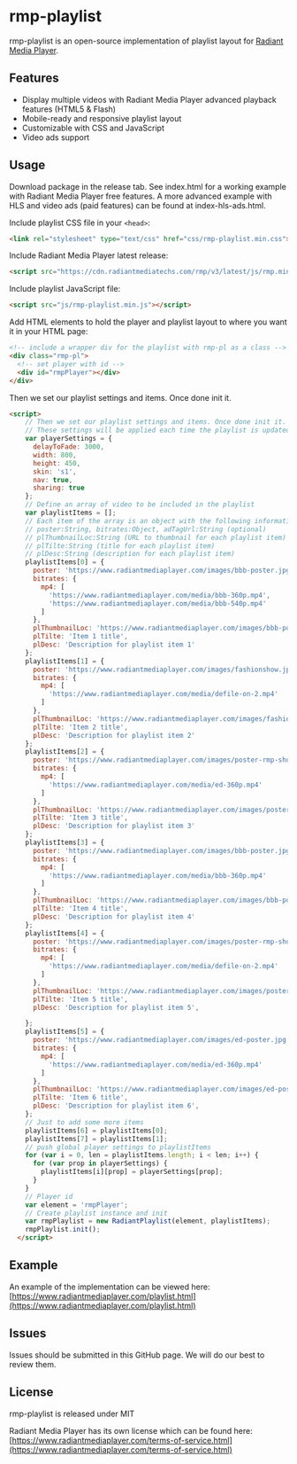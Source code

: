 # rmp-playlist

rmp-playlist is an open-source implementation of playlist layout for [Radiant Media Player](https://www.radiantmediaplayer.com). 

## Features
- Display multiple videos with Radiant Media Player advanced playback features (HTML5 & Flash)
- Mobile-ready and responsive playlist layout
- Customizable with CSS and JavaScript
- Video ads support

## Usage
Download package in the release tab. See index.html for a working example with Radiant Media Player free features. 
A more advanced example with HLS and video ads (paid features) can be found at index-hls-ads.html.

Include playlist CSS file in your `<head>`:
```html
<link rel="stylesheet" type="text/css" href="css/rmp-playlist.min.css">
```
Include Radiant Media Player latest release:
```html
<script src="https://cdn.radiantmediatechs.com/rmp/v3/latest/js/rmp.min.js"></script>
```
Include playlist JavaScript file:
```html
<script src="js/rmp-playlist.min.js"></script>
```
Add HTML elements to hold the player and playlist layout to where you want it in your HTML page:
```html
<!-- include a wrapper div for the playlist with rmp-pl as a class -->
<div class="rmp-pl">
  <!-- set player with id -->
  <div id="rmpPlayer"></div>
</div>
```
Then we set our playlist settings and items. Once done init it.
```html
<script>
    // Then we set our playlist settings and items. Once done init it.
    // These settings will be applied each time the playlist is updated with a new item.
    var playerSettings = {
      delayToFade: 3000,
      width: 800,
      height: 450,
      skin: 's1',
      nav: true,
      sharing: true
    };
    // Define an array of video to be included in the playlist
    var playlistItems = [];
    // Each item of the array is an object with the following information
    // poster:String, bitrates:Object, adTagUrl:String (optional)
    // plThumbnailLoc:String (URL to thumbnail for each playlist item)
    // plTilte:String (title for each playlist item)
    // plDesc:String (description for each playlist item)
    playlistItems[0] = {
      poster: 'https://www.radiantmediaplayer.com/images/bbb-poster.jpg',
      bitrates: {
        mp4: [
          'https://www.radiantmediaplayer.com/media/bbb-360p.mp4',
          'https://www.radiantmediaplayer.com/media/bbb-540p.mp4'
        ]
      },
      plThumbnailLoc: 'https://www.radiantmediaplayer.com/images/bbb-poster.jpg',
      plTilte: 'Item 1 title',
      plDesc: 'Description for playlist item 1'
    };
    playlistItems[1] = {
      poster: 'https://www.radiantmediaplayer.com/images/fashionshow.jpg',
      bitrates: {
        mp4: [
          'https://www.radiantmediaplayer.com/media/defile-on-2.mp4'
        ]
      },
      plThumbnailLoc: 'https://www.radiantmediaplayer.com/images/fashionshow.jpg',
      plTilte: 'Item 2 title',
      plDesc: 'Description for playlist item 2'
    };
    playlistItems[2] = {
      poster: 'https://www.radiantmediaplayer.com/images/poster-rmp-showcase.jpg',
      bitrates: {
        mp4: [
          'https://www.radiantmediaplayer.com/media/ed-360p.mp4'
        ]
      },
      plThumbnailLoc: 'https://www.radiantmediaplayer.com/images/poster-rmp-showcase.jpg',
      plTilte: 'Item 3 title',
      plDesc: 'Description for playlist item 3'
    };
    playlistItems[3] = {
      poster: 'https://www.radiantmediaplayer.com/images/bbb-poster.jpg',
      bitrates: {
        mp4: [
          'https://www.radiantmediaplayer.com/media/bbb-360p.mp4'
        ]
      },
      plThumbnailLoc: 'https://www.radiantmediaplayer.com/images/bbb-poster.jpg',
      plTilte: 'Item 4 title',
      plDesc: 'Description for playlist item 4'
    };
    playlistItems[4] = {
      poster: 'https://www.radiantmediaplayer.com/images/poster-rmp-showcase.jpg',
      bitrates: {
        mp4: [
          'https://www.radiantmediaplayer.com/media/defile-on-2.mp4'
        ]
      },
      plThumbnailLoc: 'https://www.radiantmediaplayer.com/images/poster-rmp-showcase.jpg',
      plTilte: 'Item 5 title',
      plDesc: 'Description for playlist item 5',

    };
    playlistItems[5] = {
      poster: 'https://www.radiantmediaplayer.com/images/ed-poster.jpg',
      bitrates: {
        mp4: [
          'https://www.radiantmediaplayer.com/media/ed-360p.mp4'
        ]
      },
      plThumbnailLoc: 'https://www.radiantmediaplayer.com/images/ed-poster.jpg',
      plTilte: 'Item 6 title',
      plDesc: 'Description for playlist item 6',
    };
    // Just to add some more items
    playlistItems[6] = playlistItems[0];
    playlistItems[7] = playlistItems[1];
    // push global player settings to playlistItems
    for (var i = 0, len = playlistItems.length; i < len; i++) {
      for (var prop in playerSettings) {
        playlistItems[i][prop] = playerSettings[prop];
      }
    }
    // Player id
    var element = 'rmpPlayer';
    // Create playlist instance and init
    var rmpPlaylist = new RadiantPlaylist(element, playlistItems);
    rmpPlaylist.init();
  </script>
```
## Example
An example of the implementation can be viewed here: [https://www.radiantmediaplayer.com/playlist.html](https://www.radiantmediaplayer.com/playlist.html)

## Issues
Issues should be submitted in this GitHub page. We will do our best to review them.

## License
rmp-playlist is released under MIT

Radiant Media Player has its own license which can be found here: [https://www.radiantmediaplayer.com/terms-of-service.html](https://www.radiantmediaplayer.com/terms-of-service.html)
